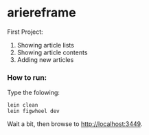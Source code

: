 # ariereframe

First Project:
1. Showing article lists
2. Showing article contents
3. Adding new articles

### How to run:
Type the folowing:
```
lein clean
lein figwheel dev
```
Wait a bit, then browse to [http://localhost:3449](http://localhost:3449).
